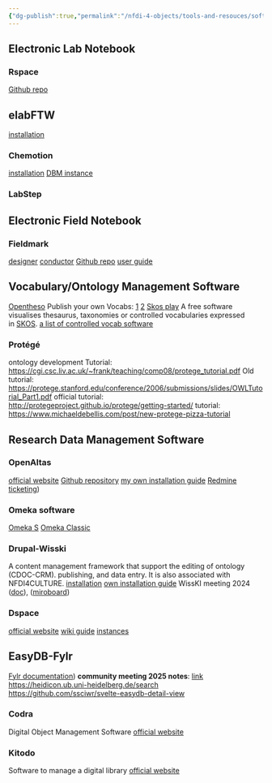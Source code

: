 ```yaml
---
{"dg-publish":true,"permalink":"/nfdi-4-objects/tools-and-resouces/software/","noteIcon":""}
---
```



## Electronic Lab Notebook
### Rspace
[Github repo](https://github.com/rspace-os/rspace-docker?tab=readme-ov-file)
## elabFTW
[installation](https://doc.elabftw.net/install.html)
### Chemotion
[installation](https://chemotion.net/docs/eln/install_configure)
[DBM instance]([https://bergbau.eln.chemotion.scc.kit.edu/](https://bergbau.eln.chemotion.scc.kit.edu/))
### LabStep


## Electronic Field Notebook
### Fieldmark
[designer](https://designer.fieldmark.app/)
[conductor](https://conductor.fieldmark.app/auth/)
[Github repo](https://github.com/FAIMS/FAIMS3)
[user guide](https://docs.google.com/document/d/1DCZzca6xOqBhst1849eE6LM0aKWaISDImcSVYMiYKyY/edit?tab=t.0)

## Vocabulary/Ontology Management Software
[Opentheso](https://github.com/miledrousset/Opentheso/tree/master?tab=readme-ov-file)
Publish your own Vocabs: [1](https://blog.skohub.io/2024-03-21-skohub-pages/) [2](https://metadaten.community/t/skohub-pages-skos-publikation-auf-die-einfache-art/257)
[Skos play](https://skos-play.sparna.fr/play/)
A free software visualises thesaurus, taxonomies or controlled vocabularies expressed in [SKOS](http://www.w3.org/TR/2009/REC-skos-reference-20090818/).
[a list of controlled vocab software](https://github.com/gbv/bartoc.org/wiki/Software-for-controlled-vocabularies)
### Protégé
ontology development
Tutorial: https://cgi.csc.liv.ac.uk/~frank/teaching/comp08/protege_tutorial.pdf
Old tutorial: https://protege.stanford.edu/conference/2006/submissions/slides/OWLTutorial_Part1.pdf
official tutorial: http://protegeproject.github.io/protege/getting-started/
tutorial: https://www.michaeldebellis.com/post/new-protege-pizza-tutorial

## Research Data Management Software
### OpenAltas
[official website](https://openatlas.eu/)
[Github repository](https://github.com/craws/OpenAtlas/blob/main/install.md)
[my own installation guide](OpenAtlas.md)
[Redmine ticketing](https://redmine.openatlas.eu/projects)) 
### Omeka software
[Omeka S](https://omeka.org/s/docs/user-manual/install/)
[Omeka Classic](https://omeka.org/classic/docs/Installation/System_Requirements/)
### Drupal-Wisski
A  content  management framework that support the editing of ontology (CDOC-CRM). publishing, and data entry. 
It is also associated with NFDI4CULTURE. 
[installation](https://wiss-ki.eu/download_and_install)
[own installation guide](Drupal-Wisski.md)
WissKI meeting 2024 ([doc](https://docs.google.com/document/d/1SX0y778HpjV35q6UoYv5q-3tSUW6jekHOwMEfI9MEYw/edit?tab=t.0)), ([miroboard](https://miro.com/app/board/uXjVLCVQWwA=/))
### Dspace
[official website](https://dspace.org/)
[wiki guide](https://wiki.lyrasis.org/display/DSPACE/Home) 
[instances](https://dspace.org/registry/)
## EasyDB-Fylr
[Fylr documentation](https://docs.fylr.io/))
**community meeting 2025 notes**: [link](https://docs.google.com/document/d/18pVGC_bQFgcOYijjlqJqB-nZDhrjmFP7Tj7PzInXapc/edit?tab=t.0#heading=h.m8w43bakqrmb)
https://heidicon.ub.uni-heidelberg.de/search
https://github.com/ssciwr/svelte-easydb-detail-view
### Codra
Digital Object Management Software
[official website](https://www.cordra.org/cordra.html) 
### Kitodo
Software to manage a digital library 
[official website](https://www.kitodo.org/en/software/about-the-software) 

